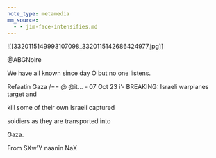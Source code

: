 ```yaml
---
note_type: metamedia
mm_source:
  - - jim-face-intensifies.md
---
```


![[3320115149993107098_3320115142686424977.jpg]]

@ABGNoire

We have all known since day O but no one
listens.

Refaatin Gaza /== @ @it... - 07 Oct 23
i’- BREAKING: Israeli warplanes target and

kill some of their own Israeli captured

soldiers as they are transported into

Gaza.

From SXw'Y naanin NaX

